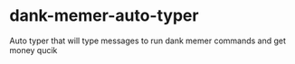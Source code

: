 # dank-memer-auto-typer
Auto typer that will type messages to run dank memer commands and get money qucik
